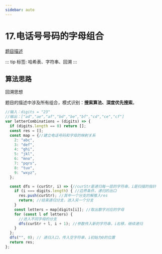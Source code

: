 ```yaml
---
sidebar: auto
---
```


# 17.电话号号码的字母组合
[题目描述](https://leetcode.cn/problems/letter-combinations-of-a-phone-number/)

::: tip
标签: 哈希表、字符串、回溯
:::

## 算法思路

回溯思想

题目的描述中涉及所有组合，模式识别：**搜索算法、深度优先搜索**。

```js
//输入：digits = "23"
//输出：["ad","ae","af","bd","be","bf","cd","ce","cf"]
var letterCombinations = (digits) => {
  if (digits.length == 0) return [];
  const res = [];
  const map = {//建立电话号码和字母的映射关系
    2: "abc",
    3: "def",
    4: "ghi",
    5: "jkl",
    6: "mno",
    7: "pqrs",
    8: "tuv",
    9: "wxyz",
  };

  const dfs = (curStr, i) => {//curStr是递归每一层的字符串，i是扫描的指针
    if (i === digits.length) { //边界条件，递归的出口
      res.push(curStr); //其中一个分支的解推入res
      return; //结束递归分支，进入另一个分支
    }
    const letters = map[digits[i]]; //取出数字对应的字母
    for (const l of letters) {
      //进入不同字母的分支
      dfs(curStr + l, i + 1); //参数传入新的字符串，i右移，继续递归
    }
  };
  dfs("", 0); // 递归入口，传入空字符串，i初始为0的位置
  return res;
};
```


